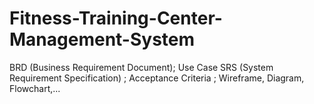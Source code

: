 # Fitness-Training-Center-Management-System
BRD (Business Requirement Document); Use Case SRS (System Requirement Specification) ; Acceptance Criteria ; Wireframe, Diagram, Flowchart,...
